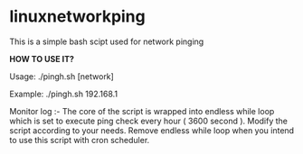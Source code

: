 ﻿# linuxnetworkping

This is a simple bash scipt used for network pinging

**HOW TO USE IT?**

Usage: ./pingh.sh [network]

Example: ./pingh.sh 192.168.1

Monitor log :- The core of the script is wrapped into endless while loop which is set to execute ping check every hour ( 3600 second ). Modify the script according to your needs. Remove endless while loop when you intend to use this script with cron scheduler.
